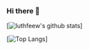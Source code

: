 ### Hi there 👋

[![luthfeew's github stats](https://github-readme-stats.vercel.app/api?username=luthfeew&count_private=true&theme=radical&show_icons=true)]

[![Top Langs](https://github-readme-stats.vercel.app/api/top-langs/?username=luthfeew&layout=compact&hide=html&langs_count=7&theme=radical)]
<!--
**luthfeew/luthfeew** is a ✨ _special_ ✨ repository because its `README.md` (this file) appears on your GitHub profile.

Here are some ideas to get you started:

- 🔭 I’m currently working on ...
- 🌱 I’m currently learning ...
- 👯 I’m looking to collaborate on ...
- 🤔 I’m looking for help with ...
- 💬 Ask me about ...
- 📫 How to reach me: ...
- 😄 Pronouns: ...
- ⚡ Fun fact: ...
-->
